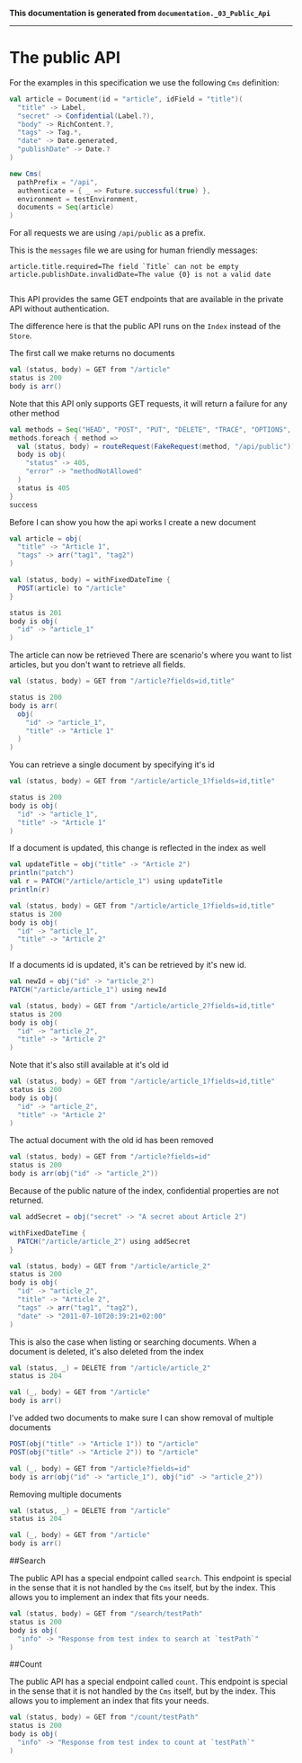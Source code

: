 **This documentation is generated from `documentation._03_Public_Api`**

---
# The public API
For the examples in this specification we use the following
`Cms` definition:

```scala
val article = Document(id = "article", idField = "title")(
  "title" -> Label,
  "secret" -> Confidential(Label.?),
  "body" -> RichContent.?,
  "tags" -> Tag.*,
  "date" -> Date.generated,
  "publishDate" -> Date.?
)

new Cms(
  pathPrefix = "/api",
  authenticate = { _ => Future.successful(true) },
  environment = testEnvironment,
  documents = Seq(article)
)
```

For all requests we are using `/api/public` as a prefix.

This is the `messages` file we are using for human friendly messages:
```
article.title.required=The field `Title` can not be empty
article.publishDate.invalidDate=The value {0} is not a valid date


```
This API provides the same GET endpoints that are available in the 
private API without authentication.

The difference here is that the public API runs on the `Index` instead 
of the `Store`.

The first call we make returns no documents
```scala
val (status, body) = GET from "/article"
status is 200
body is arr()
```
Note that this API only supports GET requests, it will return a failure
for any other method
```scala
val methods = Seq("HEAD", "POST", "PUT", "DELETE", "TRACE", "OPTIONS", "CONNECT", "PATCH")
methods.foreach { method =>
  val (status, body) = routeRequest(FakeRequest(method, "/api/public"))
  body is obj(
    "status" -> 405,
    "error" -> "methodNotAllowed"
  )
  status is 405
}
success
```
Before I can show you how the api works I create a new document
```scala
val article = obj(
  "title" -> "Article 1",
  "tags" -> arr("tag1", "tag2")
)

val (status, body) = withFixedDateTime {
  POST(article) to "/article"
}

status is 201
body is obj(
  "id" -> "article_1"
)
```
The article can now be retrieved
There are scenario's where you want to list articles, but you don't
want to retrieve all fields.
```scala
val (status, body) = GET from "/article?fields=id,title"

status is 200
body is arr(
  obj(
    "id" -> "article_1",
    "title" -> "Article 1"
  )
)
```
You can retrieve a single document by specifying it's id
```scala
val (status, body) = GET from "/article/article_1?fields=id,title"

status is 200
body is obj(
  "id" -> "article_1",
  "title" -> "Article 1"
)
```
If a document is updated, this change is reflected in the index as well
```scala
val updateTitle = obj("title" -> "Article 2")
println("patch")
val r = PATCH("/article/article_1") using updateTitle
println(r)

val (status, body) = GET from "/article/article_1?fields=id,title"
status is 200
body is obj(
  "id" -> "article_1",
  "title" -> "Article 2"
)
```
If a documents id is updated, it's can be retrieved by it's new id.
```scala
val newId = obj("id" -> "article_2")
PATCH("/article/article_1") using newId

val (status, body) = GET from "/article/article_2?fields=id,title"
status is 200
body is obj(
  "id" -> "article_2",
  "title" -> "Article 2"
)
```
Note that it's also still available at it's old id
```scala
val (status, body) = GET from "/article/article_1?fields=id,title"
status is 200
body is obj(
  "id" -> "article_2",
  "title" -> "Article 2"
)
```
The actual document with the old id has been removed
```scala
val (status, body) = GET from "/article?fields=id"
status is 200
body is arr(obj("id" -> "article_2"))
```
Because of the public nature of the index, confidential properties 
are not returned.
```scala
val addSecret = obj("secret" -> "A secret about Article 2")

withFixedDateTime {
  PATCH("/article/article_2") using addSecret
}

val (status, body) = GET from "/article/article_2"
status is 200
body is obj(
  "id" -> "article_2",
  "title" -> "Article 2",
  "tags" -> arr("tag1", "tag2"),
  "date" -> "2011-07-10T20:39:21+02:00"
)
```
This is also the case when listing or searching documents.
When a document is deleted, it's also deleted from the index
```scala
val (status, _) = DELETE from "/article/article_2"
status is 204

val (_, body) = GET from "/article"
body is arr()
```
I've added two documents to make sure I can show removal of multiple documents
```scala
POST(obj("title" -> "Article 1")) to "/article"
POST(obj("title" -> "Article 2")) to "/article"

val (_, body) = GET from "/article?fields=id"
body is arr(obj("id" -> "article_1"), obj("id" -> "article_2"))
```
Removing multiple documents
```scala
val (status, _) = DELETE from "/article"
status is 204

val (_, body) = GET from "/article"
body is arr()
```
##Search

The public API has a special endpoint called `search`. This endpoint 
is special in the sense that it is not handled by the `Cms` itself, 
but by the index. This allows you to implement an index that fits your 
needs.
```scala
val (status, body) = GET from "/search/testPath"
status is 200
body is obj(
  "info" -> "Response from test index to search at `testPath`"
)
```
##Count

The public API has a special endpoint called `count`. This endpoint 
is special in the sense that it is not handled by the `Cms` itself, 
but by the index. This allows you to implement an index that fits your 
needs.
```scala
val (status, body) = GET from "/count/testPath"
status is 200
body is obj(
  "info" -> "Response from test index to count at `testPath`"
)
```
